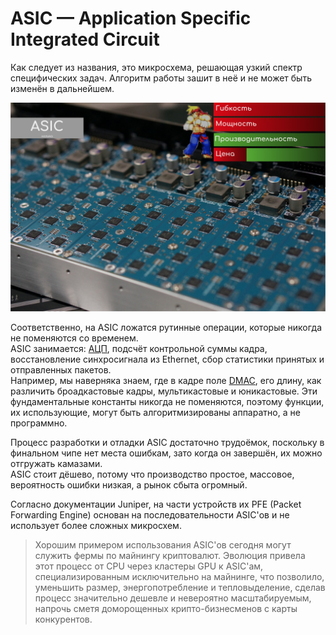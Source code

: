 # ASIC — Application Specific Integrated Circuit

Как следует из названия, это микросхема, решающая узкий спектр специфических задач. Алгоритм работы зашит в неё и не может быть изменён в дальнейшем.

![](../../.gitbook/assets/image%20%28115%29.png)

Соответственно, на ASIC ложатся рутинные операции, которые никогда не поменяются со временем.  
ASIC занимается: [АЦП](http://lookmeup.linkmeup.ru/#term573), подсчёт контрольной суммы кадра, восстановление синхросигнала из Ethernet, сбор статистики принятых и отправленных пакетов.  
Например, мы наверняка знаем, где в кадре поле [DMAC](http://lookmeup.linkmeup.ru/#term606), его длину, как различить броадкастовые кадры, мультикастовые и юникастовые. Эти фундаментальные константы никогда не поменяются, поэтому функции, их использующие, могут быть алгоритмизированы аппаратно, а не программно.

Процесс разработки и отладки ASIC достаточно трудоёмок, поскольку в финальном чипе нет места ошибкам, зато когда он завершён, их можно отгружать камазами.  
ASIC стоит дёшево, потому что производство простое, массовое, вероятность ошибки низкая, а рынок сбыта огромный.

Согласно документации Juniper, на части устройств их PFE \(Packet Forwarding Engine\) основан на последовательности ASIC'ов и не использует более сложных микросхем.

> Хорошим примером использования ASIC'ов сегодня могут служить фермы по майнингу криптовалют. Эволюция привела этот процесс от CPU через кластеры GPU к ASIC'ам, специализированным исключительно на майнинге, что позволило, уменьшить размер, энергопотребление и тепловыделение, сделав процесс значительно дешевле и невероятно масштабируемым, напрочь сметя доморощенных крипто-бизнесменов с карты конкурентов.

